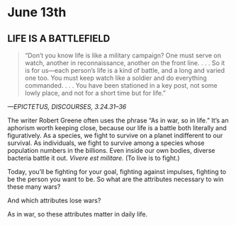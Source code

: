 # June 13th
## LIFE IS A BATTLEFIELD

> “Don’t you know life is like a military campaign? One must serve on watch, another in reconnaissance, another on the front line. . . . So it is for us—each person’s life is a kind of battle, and a long and varied one too. You must keep watch like a soldier and do everything commanded. . . . You have been stationed in a key post, not some lowly place, and not for a short time but for life.”

*—EPICTETUS, DISCOURSES, 3.24.31–36*

The writer Robert Greene often uses the phrase “As in war, so in life.” It’s an aphorism worth keeping close, because our life is a battle both literally and figuratively. As a species, we fight to survive on a planet indifferent to our survival. As individuals, we fight to survive among a species whose population numbers in the billions. Even inside our own bodies, diverse bacteria battle it out. *Vivere est militare.* (To live is to fight.)

Today, you’ll be fighting for your goal, fighting against impulses, fighting to be the person you want to be. So what are the attributes necessary to win these many wars?

And which attributes lose wars?

As in war, so these attributes matter in daily life.

